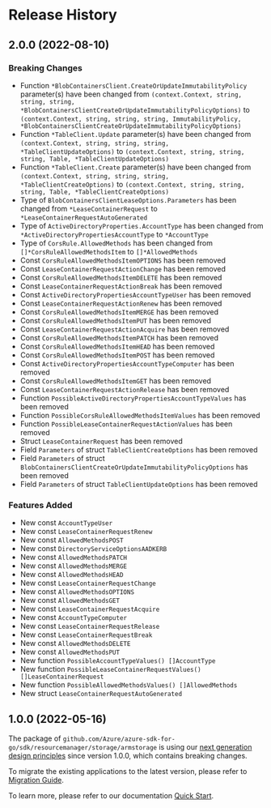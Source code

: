 # Release History

## 2.0.0 (2022-08-10)
### Breaking Changes

- Function `*BlobContainersClient.CreateOrUpdateImmutabilityPolicy` parameter(s) have been changed from `(context.Context, string, string, string, *BlobContainersClientCreateOrUpdateImmutabilityPolicyOptions)` to `(context.Context, string, string, string, ImmutabilityPolicy, *BlobContainersClientCreateOrUpdateImmutabilityPolicyOptions)`
- Function `*TableClient.Update` parameter(s) have been changed from `(context.Context, string, string, string, *TableClientUpdateOptions)` to `(context.Context, string, string, string, Table, *TableClientUpdateOptions)`
- Function `*TableClient.Create` parameter(s) have been changed from `(context.Context, string, string, string, *TableClientCreateOptions)` to `(context.Context, string, string, string, Table, *TableClientCreateOptions)`
- Type of `BlobContainersClientLeaseOptions.Parameters` has been changed from `*LeaseContainerRequest` to `*LeaseContainerRequestAutoGenerated`
- Type of `ActiveDirectoryProperties.AccountType` has been changed from `*ActiveDirectoryPropertiesAccountType` to `*AccountType`
- Type of `CorsRule.AllowedMethods` has been changed from `[]*CorsRuleAllowedMethodsItem` to `[]*AllowedMethods`
- Const `CorsRuleAllowedMethodsItemOPTIONS` has been removed
- Const `LeaseContainerRequestActionChange` has been removed
- Const `CorsRuleAllowedMethodsItemDELETE` has been removed
- Const `LeaseContainerRequestActionBreak` has been removed
- Const `ActiveDirectoryPropertiesAccountTypeUser` has been removed
- Const `LeaseContainerRequestActionRenew` has been removed
- Const `CorsRuleAllowedMethodsItemMERGE` has been removed
- Const `CorsRuleAllowedMethodsItemPUT` has been removed
- Const `LeaseContainerRequestActionAcquire` has been removed
- Const `CorsRuleAllowedMethodsItemPATCH` has been removed
- Const `CorsRuleAllowedMethodsItemHEAD` has been removed
- Const `CorsRuleAllowedMethodsItemPOST` has been removed
- Const `ActiveDirectoryPropertiesAccountTypeComputer` has been removed
- Const `CorsRuleAllowedMethodsItemGET` has been removed
- Const `LeaseContainerRequestActionRelease` has been removed
- Function `PossibleActiveDirectoryPropertiesAccountTypeValues` has been removed
- Function `PossibleCorsRuleAllowedMethodsItemValues` has been removed
- Function `PossibleLeaseContainerRequestActionValues` has been removed
- Struct `LeaseContainerRequest` has been removed
- Field `Parameters` of struct `TableClientCreateOptions` has been removed
- Field `Parameters` of struct `BlobContainersClientCreateOrUpdateImmutabilityPolicyOptions` has been removed
- Field `Parameters` of struct `TableClientUpdateOptions` has been removed

### Features Added

- New const `AccountTypeUser`
- New const `LeaseContainerRequestRenew`
- New const `AllowedMethodsPOST`
- New const `DirectoryServiceOptionsAADKERB`
- New const `AllowedMethodsPATCH`
- New const `AllowedMethodsMERGE`
- New const `AllowedMethodsHEAD`
- New const `LeaseContainerRequestChange`
- New const `AllowedMethodsOPTIONS`
- New const `AllowedMethodsGET`
- New const `LeaseContainerRequestAcquire`
- New const `AccountTypeComputer`
- New const `LeaseContainerRequestRelease`
- New const `LeaseContainerRequestBreak`
- New const `AllowedMethodsDELETE`
- New const `AllowedMethodsPUT`
- New function `PossibleAccountTypeValues() []AccountType`
- New function `PossibleLeaseContainerRequestValues() []LeaseContainerRequest`
- New function `PossibleAllowedMethodsValues() []AllowedMethods`
- New struct `LeaseContainerRequestAutoGenerated`


## 1.0.0 (2022-05-16)

The package of `github.com/Azure/azure-sdk-for-go/sdk/resourcemanager/storage/armstorage` is using our [next generation design principles](https://azure.github.io/azure-sdk/general_introduction.html) since version 1.0.0, which contains breaking changes.

To migrate the existing applications to the latest version, please refer to [Migration Guide](https://aka.ms/azsdk/go/mgmt/migration).

To learn more, please refer to our documentation [Quick Start](https://aka.ms/azsdk/go/mgmt).